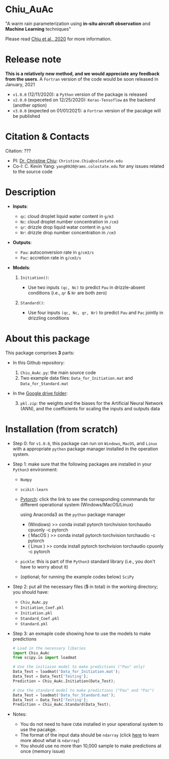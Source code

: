 # Chiu_AuAc
"A warm rain parameterization using **in-situ aircraft observation** and **Machine Learning** techniques"

Please read [Chiu et al., 2020](https://agupubs.onlinelibrary.wiley.com/doi/10.1029/2020GL091236) for more information.

Release note
============
**This is a relatively new method, and we would appreciate any feedback from the users**.
A `Fortran` version of the code would be soon released in January, 2021

- `v1.0.0` (12/11/2020): a `Python` version of the package is released
- `v2.0.0` (expeceted on 12/25/2020): `Keras-Tensoflow` as the backend (another option)
- `v3.0.0` (expected on 01/01/2021): a `Fortran` version of the pacakge will be published

Citation & Contacts
===================
Citation: ???

* PI: [Dr. Christine Chiu](https://www.atmos.colostate.edu/people/faculty/chiu/): `Christine.Chiu@colostate.edu`
* Co-I: C. Kevin Yang: `yang0920@rams.colostate.edu` for any issues related to the source code

Description
===========

- **Inputs**: 
   - `qc`: cloud droplet liquid water content in `g/m3`
   - `Nc`: cloud droplet number concentration in `/cm3`
   - `qr`: drizzle drop liquid watar content in `g/m3`
   - `Nr`: drizzle drop number concentration in `/cm3`
   
- **Outputs**: 
   - `Pau`: autoconversion rate in `g/cm3/s`
   - `Pac`: accretion rate in `g/cm3/s`

- **Models**:

   1. `Initiation()`: 
      - Use two inputs `(qc, Nc)` to predict `Pau` in drizzle-absent conditions (i.e., `qr` & `Nr` are both zero)

   2. `Standard()`:
      - Use four inputs `(qc, Nc, qr, Nr)` to predict `Pau` and `Pac` jointly in drizzling conditions

About this package
==================
This package comprises **3** parts:

* In this Github repository:

   1. `Chiu_AuAc.py`: the main source code 
   2. Two example data files: `Data_for_Initiation.mat` and `Data_for_Standard.mat`

* In the [Google drive folder](https://drive.google.com/drive/folders/1YQtwRKVPUH_4ptDDk8yXLBmEpVeNT2lY?usp=sharing):
   
   3. `pkl.zip`: the weights and the biases for the Artificial Neural Network (ANN), and the coefficients for scaling the inputs and outputs data

Installation (from scratch)
===========================

- Step 0: for `v1.0.0`, this package can run on `Windows`, `MacOS`, and `Linux` with a appropriate `python` package manager installed in the operation system.

- Step 1: make sure that the following packages are installed in your `Python3` environment:

   - `Numpy`
  
   - `scikit-learn`
     
   - [Pytorch](https://pytorch.org/): click the link to see the corresponding commmands for different operational system (Windows/MacOS/Linux)
   
      using Anaconda3 as the `python` package manager
      
      - (Windows) >> conda install pytorch torchvision torchaudio cpuonly -c pytorch
      - ( MacOS ) >> conda install pytorch torchvision torchaudio -c pytorch
      - ( Linux ) >> conda install pytorch torchvision torchaudio cpuonly -c pytorch
   
   - `pickle`: this is part of the `Python3` standard library (i.e., you don't have to worry about it)
   
   - (optional; for running the example codes below) `SciPy`
   
- Step 2: put all the necessary files (**5** in total) in the working directory; you should have:
   
   - `Chiu_AuAc.py`
   - `Initiation_Coef.pkl`
   - `Initiation.pkl`
   - `Standard_Coef.pkl`
   - `Standard.pkl`

- Step 3: an exmaple code showing how to use the models to make predictions

   ```python
   # Load in the necessary libaries
   import Chiu_AuAc 
   from scipy.io import loadmat

   # Use the initiaion model to make predictions ("Pau" only)
   Data_Test = loadmat('Data_for_Initiation.mat');
   Data_Test = Data_Test['Testing']; 
   Prediction = Chiu_AuAc.Initiation(Data_Test);

   # Use the standard model to make predictions ("Pau" and "Pac")
   Data_Test = loadmat('Data_for_Standard.mat');
   Data_Test = Data_Test['Testing']; 
   Prediction = Chiu_AuAc.Standard(Data_Test);
   ```

- Notes: 
   - You do not need to have `CUDA` installed in your operational system to use the pacakge. 
   - The format of the input data should be `ndarray` (click [here](https://numpy.org/doc/stable/reference/generated/numpy.ndarray.html) to learn more about what is `ndarray`)
   - You should use no more than 10,000 sample to make predictions at once (memory issue)
